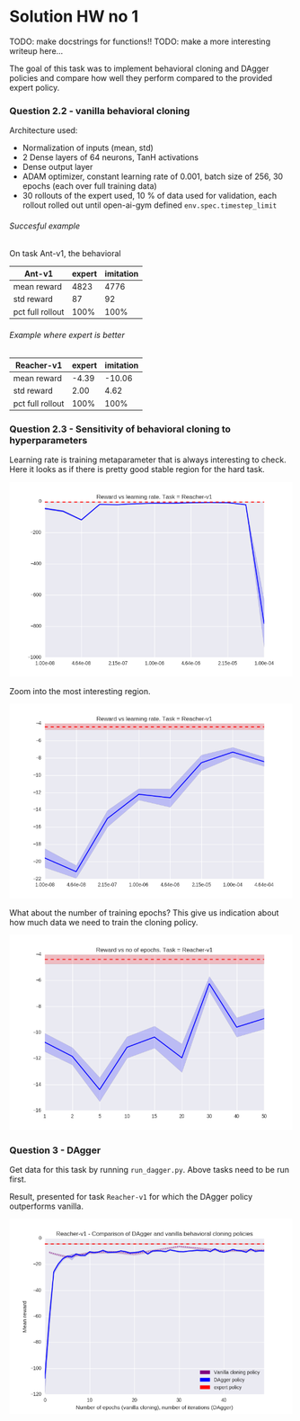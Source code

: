 # Solution HW no 1

TODO: make docstrings for functions!!
TODO: make a more interesting writeup here...

The goal of this task was to implement behavioral cloning and DAgger policies and compare
how well they perform compared to the provided expert policy.

### Question 2.2 - vanilla behavioral cloning

Architecture used:
* Normalization of inputs (mean, std)
* 2 Dense layers of 64 neurons, TanH activations
* Dense output layer
* ADAM optimizer, constant learning rate of 0.001, batch size of 256,
  30 epochs (each over full training data)
* 30 rollouts of the expert used, 10 % of data used for validation,
  each rollout rolled out until open-ai-gym defined `env.spec.timestep_limit`


###### Succesful example
On task Ant-v1, the behavioral

  Ant-v1         |      expert |   imitation
-----------------|-------------|------------                 
mean reward      |        4823 | 4776
std reward       |       87    | 92
pct full rollout |   100%      |  100%


###### Example where expert is better

  Reacher-v1         |      expert |   imitation
-----------------|-------------|------------                 
mean reward      |  -4.39  | -10.06
std reward       |   2.00     | 4.62
pct full rollout |   100%      |  100%



### Question 2.3 - Sensitivity of behavioral cloning to hyperparameters

Learning rate is training metaparameter that is always interesting to check.
Here it looks as if there is pretty good stable region for the hard task.


![Reacher reward vs learning rate](imgs/Reacher-v1-lr-reward.png)

Zoom into the most interesting region.

![Reacher reward vs learning rate zoom in](imgs/Reacher-v1-2-lr-reward.png)

What about the number of training epochs? This give us indication about 
how much data we need to train the cloning policy.

![Reacher reward vs epoch](imgs/Reacher-v1-epoch-reward.png)


### Question 3 - DAgger

Get data for this task by running `run_dagger.py`. Above tasks need to be run first.

Result, presented for task `Reacher-v1` for which the DAgger policy outperforms vanilla.

![Reacher reward vs epoch](imgs/dagger-vanilla-comp-Reacher-v1.png)
